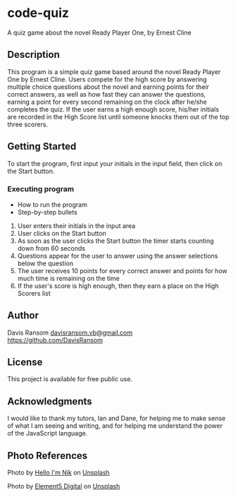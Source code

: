 # code-quiz
A quiz game about the novel Ready Player One, by Ernest Cline

## Description
This program is a simple quiz game based around the novel Ready Player One by Ernest Cline. Users compete for the high score by answering multiple choice questions about the novel and earning points for their correct answers, as well as how fast they can answer the questions, earning a point for every second remaining on the clock after he/she completes the quiz. If the user earns a high enough score, his/her initials are recorded in the High Score list until someone knocks them out of the top three scorers.

## Getting Started
To start the program, first input your initials in the input field, then click on the Start button.

### Executing program
* How to run the program
* Step-by-step bullets
1. User enters their initials in the input area
2. User clicks on the Start button
3. As soon as the user clicks the Start button the timer starts counting down from 60 seconds
4. Questions appear for the user to answer using the answer selections below the question
5. The user receives 10 points for every correct answer and points for how much time is remaining on the time
6. If the user's score is high enough, then they earn a place on the High Scorers list

## Author
Davis Ransom
davisransom.vb@gmail.com
https://github.com/DavisRansom

## License
This project is available for free public use.

## Acknowledgments
I would like to thank my tutors, Ian and Dane, for helping me to make sense of what I am seeing and writing, and for helping me understand the power of the JavaScript language.

## Photo References
Photo by <a href="https://unsplash.com/@helloimnik?utm_source=unsplash&utm_medium=referral&utm_content=creditCopyText">Hello I'm Nik</a> on <a href="https://unsplash.com/s/photos/ready-player-one?utm_source=unsplash&utm_medium=referral&utm_content=creditCopyText">Unsplash</a>
  
Photo by <a href="https://unsplash.com/@element5digital?utm_source=unsplash&utm_medium=referral&utm_content=creditCopyText">Element5 Digital</a> on <a href="https://unsplash.com/s/photos/scoreboard?utm_source=unsplash&utm_medium=referral&utm_content=creditCopyText">Unsplash</a>
